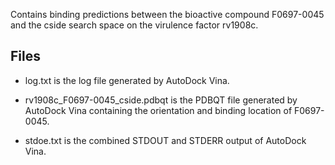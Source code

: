 Contains binding predictions between the bioactive compound F0697-0045 and the cside search space on the virulence factor rv1908c.

## Files

- log.txt is the log file generated by AutoDock Vina.

- rv1908c_F0697-0045_cside.pdbqt is the PDBQT file generated by AutoDock Vina containing the orientation and binding location of F0697-0045.

- stdoe.txt is the combined STDOUT and STDERR output of AutoDock Vina.

